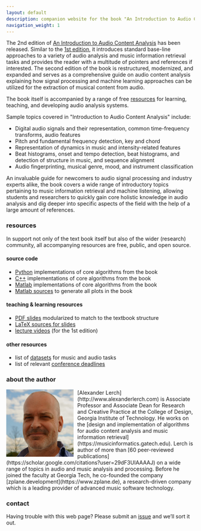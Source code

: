 ```yaml
---
layout: default
description: companion website for the book "An Introduction to Audio Content Analysis"
navigation_weight: 1
---
```


[comment]: # (## in work)
The 2nd edition of [An Introduction to Audio Content Analysis](https://ieeexplore.ieee.org/book/9965970) has been released. Similar to the [1st edition](http://ieeexplore.ieee.org/servlet/opac?bknumber=6266785), it introduces standard base-line approaches to a variety of audio analysis and music information retrieval tasks and provides the reader with a multitude of pointers and references if interested. The second edition of the book is restructured, modernized, and expanded and serves as a comprehensive guide on audio content analysis explaining how signal processing and machine learning approaches can be utilized for the extraction of musical content from audio.

The book itself is accompanied by a range of free [resources](#resources) for learning, teaching, and developing audio analysis systems. 

Sample topics covered in "Introduction to Audio Content Analysis" include:

* Digital audio signals and their representation, common time-frequency transforms, audio features
* Pitch and fundamental frequency detection, key and chord
* Representation of dynamics in music and intensity-related features
* Beat histograms, onset and tempo detection, beat histograms, and detection of structure in music, and sequence alignment
* Audio fingerprinting, musical genre, mood, and instrument classification

An invaluable guide for newcomers to audio signal processing and industry experts alike, the book covers a wide range of introductory topics pertaining to music information retrieval and machine listening, allowing students and researchers to quickly gain core holistic knowledge in audio analysis and dig deeper into specific aspects of the field with the help of a large amount of references.

### resources

In support not only of the text book itself but also of the wider (research) community, all accompanying resources are free, public, and open source. 

#### source code

* [Python](https://github.com/alexanderlerch/pyACA) implementations of core algorithms from the book
* [C++](https://github.com/alexanderlerch/libACA) implementations of core algorithms from the book
* [Matlab](https://github.com/alexanderlerch/ACA-Code) implementations of core algorithms from the book
* [Matlab sources](https://github.com/alexanderlerch/ACA-Plots) to generate all plots in the book

#### teaching & learning resources

* [PDF slides](https://github.com/alexanderlerch/ACA-Slides) modularized to match to the textbook structure
* [LaTeX sources for slides](https://github.com/alexanderlerch/ACA-Slides) 
* [lecture videos](https://www.audiocontentanalysis.org/class) (for the 1st edition)

#### other resources

* list of [datasets](https://www.audiocontentanalysis.org/datasets) for music and audio tasks
* list of relevant [conference deadlines](http://mir-conferences.audiocontentanalysis.org)

### about the author

<img align="left" style="float: left; margin-left: 0px; margin-right: 10px;" src="img/lerch-2025.JPG" alt="photo of alexander lerch" width="180"/>
[Alexander Lerch](http://www.alexanderlerch.com) is Associate Professor and Associate Dean for Research and Creative Practice at the College of Design, Georgia Institute of Technology. He works on the [design and implementation of algorithms for audio content analysis and music information retrieval](https://musicinformatics.gatech.edu). Lerch is author of more than [60 peer-reviewed publications](https://scholar.google.com/citations?user=29dF3UIAAAAJ) on a wide range of topics in audio and music analysis and processing.
Before he joined the faculty at Georgia Tech, he co-founded the company [zplane.development](https://www.zplane.de), a research-driven company which is a leading provider of advanced music software technology.

### contact

Having trouble with this web page? Please submit an [issue](https://github.com/alexanderlerch/audiocontentanalysis.org/issues) and we’ll sort it out.